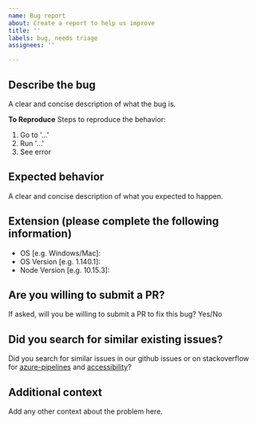 ```yaml
---
name: Bug report
about: Create a report to help us improve
title: ''
labels: bug, needs triage
assignees: ''

---
```


## Describe the bug

A clear and concise description of what the bug is.

**To Reproduce**
Steps to reproduce the behavior:

1. Go to '...'
2. Run '...'
3. See error

## Expected behavior

A clear and concise description of what you expected to happen.

## Extension (please complete the following information)

- OS [e.g. Windows/Mac]: 
- OS Version [e.g. 1.140.1]: 
- Node Version [e.g. 10.15.3]: 

## Are you willing to submit a PR?

If asked, will you be willing to submit a PR to fix this bug? Yes/No

## Did you search for similar existing issues?

Did you search for similar issues in our github issues or on stackoverflow for [azure-pipelines](https://stackoverflow.com/questions/tagged/azure-pipelines) and [accessibility](https://stackoverflow.com/questions/tagged/accessibility)?

## Additional context

Add any other context about the problem here.